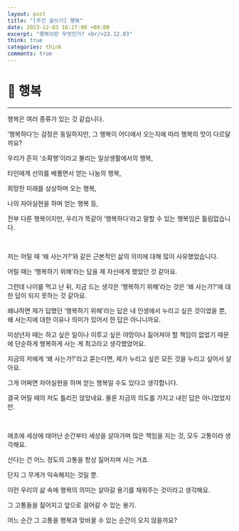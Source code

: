 ```yaml
---
layout: post
title: "[주간 글쓰기] 행복"
date: 2023-12-03 16:27:00 +09:00
excerpt: "행복이란 무엇인가? <br/>23.12.03"
think: true
categories: think
comments: true
---
```

# 📌 행복
---------------------------

<!-- <figure>
    <a href="/assets/img/cs/2022-08-07/server.png"><img src="/assets/img/cs/2022-08-08/server.png"></a>    
    <figcaption style="text-align:center"></figcaption>
</figure> -->

행복은 여러 종류가 있는 것 같습니다.

‘행복하다’는 감정은 동일하지만, 그 행복이 어디에서 오는지에 따라 행복의 맛이 다르달까요?

우리가 흔히 ‘소확행’이라고 불리는 일상생활에서의 행복,

타인에게 선의를 베풀면서 얻는 나눔의 행복,

희망찬 미래를 상상하며 오는 행복,

나의 자아실현을 하며 얻는 행복 등,

전부 다른 행복이지만, 우리가 똑같이 ‘행복하다’라고 말할 수 있는 행복임은 틀림없습니다.

<br/>

저는 어릴 때 ‘왜 사는가?’와 같은 근본적인 삶의 의미에 대해 많이 사유했었습니다.

어릴 때는 ‘행복하기 위해’라는 답을 제 자신에게 했었던 것 같아요.

그런데 나이를 먹고 난 뒤, 지금 드는 생각은 ‘행복하기 위해’라는 것은 ‘왜 사는가?’에 대한 답이 되지 못하는 것 같아요.

왜냐하면 제가 답했던 ‘행복하기 위해’라는 답은 내 인생에서 누리고 싶은 것이었을 뿐, 왜 사는지에 대한 이유나 의미가 있어서 한 답은 아니니까요.

미성년자 때는 하고 싶은 일이나 이루고 싶은 야망이나 짊어져야 할 책임이 없었기 때문에 단순하게 행복하게 사는 게 최고라고 생각했었어요.

지금의 저에게 ‘왜 사는가?’라고 묻는다면, 제가 누리고 싶은 모든 것을 누리고 싶어서 살아요.

그게 어쩌면 자아실현을 하며 얻는 행복일 수도 있다고 생각합니다.

결국 어릴 때의 저도 틀리진 않았네요. 물론 지금의 의도를 가지고 내린 답은 아니었었지만.

<br/>

애초에 세상에 태어난 순간부터 세상을 살아가며 많은 책임을 지는 것, 모두 고통이라 생각해요.

산다는 건 어느 정도의 고통을 항상 짊어지며 사는 거죠.

단지 그 무게가 익숙해지는 것일 뿐.

이런 우리의 삶 속에 행복의 의미는 살아갈 용기를 채워주는 것이라고 생각해요.

그 고통들을 짊어지고 앞으로 걸어갈 수 있는 용기.

어느 순간 그 고통을 행복과 맞바꿀 수 있는 순간이 오지 않을까요?

<br/>
<br/>
<br/>
<br/>


[jekyll-docs]: https://jekyllrb.com/docs/home
[jekyll-gh]:   https://github.com/jekyll/jekyll
[jekyll-talk]: https://talk.jekyllrb.com/

